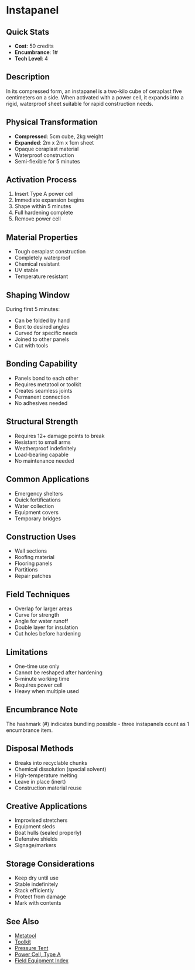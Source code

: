 # Instapanel

## Quick Stats
- **Cost**: 50 credits
- **Encumbrance**: 1#
- **Tech Level**: 4

## Description
In its compressed form, an instapanel is a two-kilo cube of ceraplast five centimeters on a side. When activated with a power cell, it expands into a rigid, waterproof sheet suitable for rapid construction needs.

## Physical Transformation
- **Compressed**: 5cm cube, 2kg weight
- **Expanded**: 2m x 2m x 1cm sheet
- Opaque ceraplast material
- Waterproof construction
- Semi-flexible for 5 minutes

## Activation Process
1. Insert Type A power cell
2. Immediate expansion begins
3. Shape within 5 minutes
4. Full hardening complete
5. Remove power cell

## Material Properties
- Tough ceraplast construction
- Completely waterproof
- Chemical resistant
- UV stable
- Temperature resistant

## Shaping Window
During first 5 minutes:
- Can be folded by hand
- Bent to desired angles
- Curved for specific needs
- Joined to other panels
- Cut with tools

## Bonding Capability
- Panels bond to each other
- Requires metatool or toolkit
- Creates seamless joints
- Permanent connection
- No adhesives needed

## Structural Strength
- Requires 12+ damage points to break
- Resistant to small arms
- Weatherproof indefinitely
- Load-bearing capable
- No maintenance needed

## Common Applications
- Emergency shelters
- Quick fortifications
- Water collection
- Equipment covers
- Temporary bridges

## Construction Uses
- Wall sections
- Roofing material
- Flooring panels
- Partitions
- Repair patches

## Field Techniques
- Overlap for larger areas
- Curve for strength
- Angle for water runoff
- Double layer for insulation
- Cut holes before hardening

## Limitations
- One-time use only
- Cannot be reshaped after hardening
- 5-minute working time
- Requires power cell
- Heavy when multiple used

## Encumbrance Note
The hashmark (#) indicates bundling possible - three instapanels count as 1 encumbrance item.

## Disposal Methods
- Breaks into recyclable chunks
- Chemical dissolution (special solvent)
- High-temperature melting
- Leave in place (inert)
- Construction material reuse

## Creative Applications
- Improvised stretchers
- Equipment sleds
- Boat hulls (sealed properly)
- Defensive shields
- Signage/markers

## Storage Considerations
- Keep dry until use
- Stable indefinitely
- Stack efficiently
- Protect from damage
- Mark with contents

## See Also
- [Metatool](../tools-medical/metatool.md)
- [Toolkit](../tools-medical/toolkit-postech.md)
- [Pressure Tent](pressure-tent.md)
- [Power Cell, Type A](../ammo-power/power-cell-type-a.md)
- [Field Equipment Index](../field/)